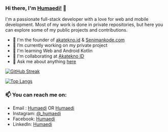 ### Hi there, I'm [Humaedi!](https://humaedi.akatekno.id) 👋

I'm a passionate full-stack developer with a love for web and mobile development. Most of my work is done in private repositories, but here you can explore some of my public projects and contributions.

- 🧑 I'm the founder of [akatekno.id](https://akatekno.id) & [Senimankode.com](https://senimankode.com)
- 🔭 I’m currently working on my private project 
- 🌱 I'm learning Web and Android Kotlin
- 👯 I'm collaborating at [Akatekno ID](https://github.com/AkateknoID)
- 💬 Ask me about anything [here](https://github.com/Orlinkzz/Humaedi/issues)

<!-- ![Orlinkzz GitHub stats](https://github-readme-stats.vercel.app/api/?username=orlinkzz&show_icons=true&title_color=fff&icon_color=79ff97&text_color=9f9f9f&bg_color=151515) -->
[![GitHub Streak](http://github-readme-streak-stats.herokuapp.com?user=Orlinkzz&theme=dark)](https://git.io/streak-stats)

[![Top Langs](https://github-readme-stats.vercel.app/api/top-langs/?username=orlinkzz&layout=compact&theme=vision-friendly-dark)](https://github.com/anuraghazra/github-readme-stats)

### 📫 You can reach me on:
* Email : [Humaedi](mailto:humaedi.medi99@gmail.com) OR [Humaedi](mailto:humaedi@akatekno.id)
* Instagram: [@_humaedi](https://www.instagram.com/_humaedi)
* Facebook: [Humaedi](https://www.facebook.com/medi.kedungsana)
* LinkedIn: [Humaedi](https://www.linkedin.com/in/humaedi-medi-b253601b3a/)
